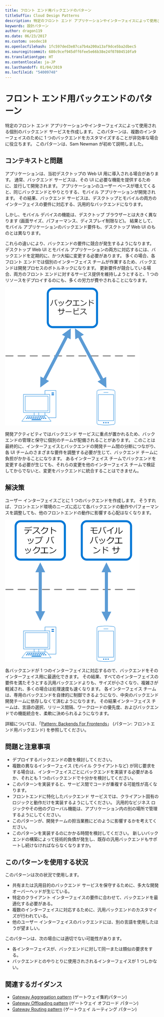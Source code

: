 ```yaml
---
title: フロント エンド用バックエンドのパターン
titleSuffix: Cloud Design Patterns
description: 特定のフロント エンド アプリケーションやインターフェイスによって使用される個別のバックエンド サービスを作成します。
keywords: 設計パターン
author: dragon119
ms.date: 06/23/2017
ms.custom: seodec18
ms.openlocfilehash: 1fc597ded3e87ca7b4a200a13af9dce5ba2dbec5
ms.sourcegitcommit: 680c9cef945dff6fee5e66b38e24f07804510fa9
ms.translationtype: HT
ms.contentlocale: ja-JP
ms.lasthandoff: 01/04/2019
ms.locfileid: "54009748"
---
```

# <a name="backends-for-frontends-pattern"></a>フロント エンド用バックエンドのパターン

特定のフロント エンド アプリケーションやインターフェイスによって使用される個別のバックエンド サービスを作成します。 このパターンは、複数のインターフェイスのために 1 つのバックエンドをカスタマイズすることが非効率な場合に役立ちます。 このパターンは、Sam Newman が初めて説明しました。

## <a name="context-and-problem"></a>コンテキストと問題

アプリケーションは、当初デスクトップの Web UI 用に導入される場合があります。 通常、バックエンド サービスは、その UI に必要な機能を提供するために、並行して開発されます。 アプリケーションのユーザー ベースが増えてくると、同じバックエンドとやりとりする、モバイル アプリケーションが開発されます。 その結果、バックエンド サービスは、デスクトップとモバイルの両方のインターフェイスの要件に対応する、汎用的なバックエンドになります。

しかし、モバイル デバイスの機能は、デスクトップ ブラウザーとは大きく異なります (画面サイズ、パフォーマンス、ディスプレイ制限など)。 結果として、モバイル アプリケーションのバックエンド要件も、デスクトップ Web UI のものとは異なります。

これらの違いにより、バックエンドの要件に競合が発生するようになります。 デスクトップ Web UI とモバイル アプリケーションの両方に対応するには、バックエンドを定期的に、かつ大幅に変更する必要があります。 多くの場合、各フロント エンドでは個別のインターフェイス チームが作業するため、バックエンドは開発プロセスのボトルネックになります。 更新要件が競合している場合、両方のフロント エンドに対するサービス提供を維持しようとすると、1 つのリソースをデプロイするのにも、多くの労力が費やされることになります。

![フロントエンド用バックエンド パターンのコンテキストと問題の図](./_images/backend-for-frontend.png)

開発アクティビティではバックエンド サービスに重点が置かれるため、バックエンドの管理と保守に個別のチームが配備されることがあります。 このことは最終的に、インターフェイスとバックエンドの開発チーム間の分断につながり、各 UI チームのさまざまな要件を調整する必要が生じて、バックエンド チームに負担がかかることになります。 あるインターフェイス チームでバックエンドを変更する必要が生じても、それらの変更を他のインターフェイス チームで検証してからでないと、変更をバックエンドに統合することはできません。

## <a name="solution"></a>解決策

ユーザー インターフェイスごとに 1 つのバックエンドを作成します。 そうすれば、フロントエンド環境のニーズに応じて各バックエンドの動作やパフォーマンスを調整しても、他のフロントエンドの動作に影響する心配はなくなります。

![フロントエンド用バックエンド パターンの図](./_images/backend-for-frontend-example.png)

各バックエンドが 1 つのインターフェイスに対応するので、バックエンドをそのインターフェイス用に最適化できます。 その結果、すべてのインターフェイスの要件を満たそうとする汎用バックエンドよりも、サイズが小さくなり、複雑さが軽減され、多くの場合は処理速度も速くなります。 各インターフェイス チームは、専用のバックエンドを自律的に制御できるようになり、中央のバックエンド開発チームに依存しなくて済むようになります。 その結果インターフェイス チームは、言語の選択、リリース間隔、ワークロードの優先度、およびバックエンドでの機能統合を、柔軟に決められるようになります。

詳細については、「[Pattern: Backends For Frontends](https://samnewman.io/patterns/architectural/bff/)」 (パターン: フロントエンド用バックエンド) を参照してください。

## <a name="issues-and-considerations"></a>問題と注意事項

- デプロイするバックエンドの数を検討してください。
- 複数の異なるインターフェイス (モバイル クライアントなど) が同じ要求をする場合は、インターフェイスごとにバックエンドを実装する必要があるか、それとも 1 つのバックエンドで十分かを検討してください。
- このパターンを実装すると、サービス間でコードが重複する可能性が高くなります。
- フロントエンドに特化したバックエンド サービスでは、クライアント固有のロジックと動作だけを実装するようにしてください。 汎用的なビジネス ロジックやその他のグローバル機能は、アプリケーション内の別の場所で管理するようにしてください。
- このパターンが、開発チームの担当業務にどのように影響するかを考えてください。
- このパターンを実装するのにかかる時間を検討してください。 新しいバックエンドの構築によって技術的負債が発生し、既存の汎用バックエンドもサポートし続けなければならなくなりますか。

## <a name="when-to-use-this-pattern"></a>このパターンを使用する状況

このパターンは次の状況で使用します。

- 共有または汎用目的のバックエンド サービスを保守するために、多大な開発オーバーヘッドが生じている。
- 特定のクライアント インターフェイスの要件に合わせて、バックエンドを最適化する必要がある。
- 複数のインターフェイスに対応するために、汎用バックエンドのカスタマイズが行われている。
- 他のユーザー インターフェイスのバックエンドには、別の言語を使用したほうが望ましい。

このパターンは、次の場合には適切でない可能性があります。

- 各インターフェイスが、バックエンドに対して同一または類似の要求をする。
- バックエンドとのやりとりに使用されされるインターフェイスが 1 つしかない。

## <a name="related-guidance"></a>関連するガイダンス

- [Gateway Aggregation pattern](./gateway-aggregation.md) (ゲートウェイ集約パターン)
- [Gateway Offloading pattern](./gateway-offloading.md) (ゲートウェイ オフロード パターン)
- [Gateway Routing pattern](./gateway-routing.md) (ゲートウェイ ルーティング パターン)
